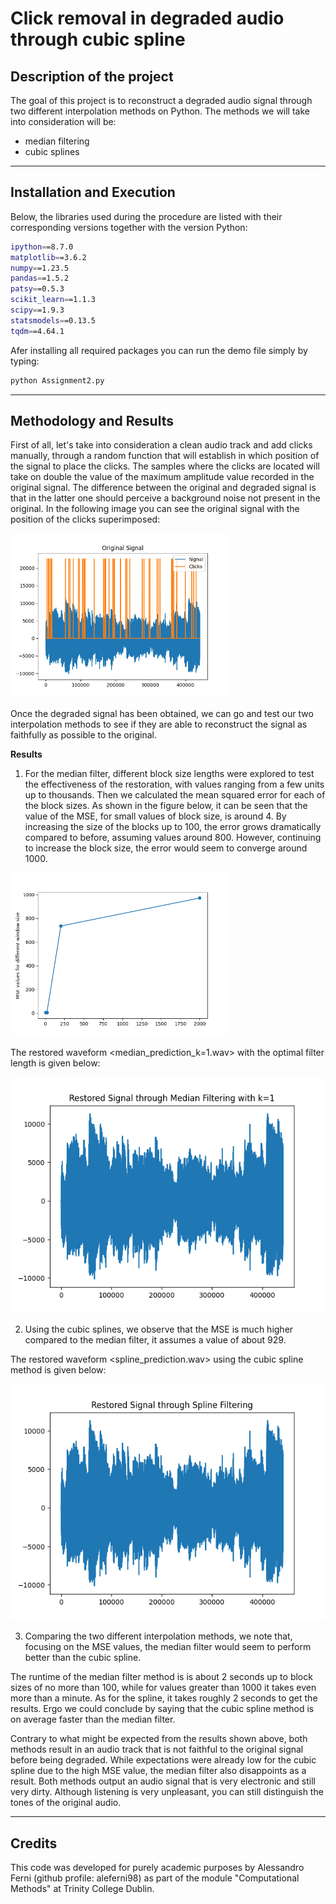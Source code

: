 # Click removal in degraded audio through cubic spline

## Description of the project
The goal of this project is to reconstruct a degraded audio signal through two different interpolation methods on Python. The methods we will take into consideration will be:
- median filtering
- cubic splines

---

## Installation and Execution

Below, the libraries used during the procedure are listed with their corresponding versions together with the version Python:
```sh                                 
ipython==8.7.0
matplotlib==3.6.2
numpy==1.23.5
pandas==1.5.2
patsy==0.5.3
scikit_learn==1.1.3
scipy==1.9.3
statsmodels==0.13.5
tqdm==4.64.1
```



Afer installing all required packages you can run the demo file simply by typing:
```sh
python Assignment2.py
```
---

## Methodology and Results

First of all, let's take into consideration a clean audio track and add clicks manually, through a random function that will establish in which position of the signal to place the clicks. The samples where the clicks are located will take on double the value of the maximum amplitude value recorded in the original signal.
The difference between the original and degraded signal is that in the latter one should perceive a background noise not present in the original.
In the following image you can see the original signal with the position of the clicks superimposed:


<img src="new_clicks.png" width=350>

Once the degraded signal has been obtained, we can go and test our two interpolation methods to see if they are able to reconstruct the signal as faithfully as possible to the original.




**Results**

1. For the median filter, different block size lengths were explored to test the effectiveness of the restoration, with values ranging from a few units up to thousands. Then we calculated the mean squared error for each of the block sizes. As shown in the figure below, it can be seen that the value of the MSE, for small values of block size, is around 4. By increasing the size of the blocks up to 100, the error grows dramatically compared to before, assuming values around 800. However, continuing to increase the block size, the error would seem to converge around 1000.

<img src="comparisons.png" width="350">

The restored waveform <median_prediction_k=1.wav> with the optimal filter length is given below:

<img src="filterk=1.png" widht="350">


2. Using the cubic splines, we observe that the MSE is much higher compared to the median filter, it assumes a value of about 929.

The restored waveform <spline_prediction.wav> using the cubic spline method is given below:

<img src="new_spline.png" widht=350>


3. Comparing the two different interpolation methods, we note that, focusing on the MSE values, the median filter would seem to perform better than the cubic spline. 


 The runtime of the median filter method is is about 2 seconds up to block sizes of no more than 100, while for values greater than 1000 it takes even more than a minute.
 As for the spline, it takes roughly 2 seconds to get the results. Ergo we could conclude by saying that the cubic spline method is on average faster than the median filter.



Contrary to what might be expected from the results shown above, both methods result in an audio track that is not faithful to the original signal before being degraded. While expectations were already low for the cubic spline due to the high MSE value, the median filter also disappoints as a result. Both methods output an audio signal that is very electronic and still very dirty. Although listening is very unpleasant, you can still distinguish the tones of the original audio.


---
## Credits

This code was developed for purely academic purposes by Alessandro Ferni (github profile: aleferni98) as part of the module "Computational Methods" at Trinity College Dublin.








